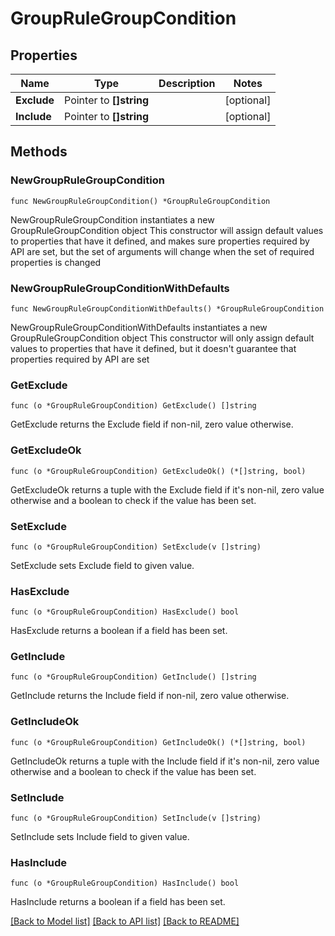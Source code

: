 # GroupRuleGroupCondition

## Properties

Name | Type | Description | Notes
------------ | ------------- | ------------- | -------------
**Exclude** | Pointer to **[]string** |  | [optional] 
**Include** | Pointer to **[]string** |  | [optional] 

## Methods

### NewGroupRuleGroupCondition

`func NewGroupRuleGroupCondition() *GroupRuleGroupCondition`

NewGroupRuleGroupCondition instantiates a new GroupRuleGroupCondition object
This constructor will assign default values to properties that have it defined,
and makes sure properties required by API are set, but the set of arguments
will change when the set of required properties is changed

### NewGroupRuleGroupConditionWithDefaults

`func NewGroupRuleGroupConditionWithDefaults() *GroupRuleGroupCondition`

NewGroupRuleGroupConditionWithDefaults instantiates a new GroupRuleGroupCondition object
This constructor will only assign default values to properties that have it defined,
but it doesn't guarantee that properties required by API are set

### GetExclude

`func (o *GroupRuleGroupCondition) GetExclude() []string`

GetExclude returns the Exclude field if non-nil, zero value otherwise.

### GetExcludeOk

`func (o *GroupRuleGroupCondition) GetExcludeOk() (*[]string, bool)`

GetExcludeOk returns a tuple with the Exclude field if it's non-nil, zero value otherwise
and a boolean to check if the value has been set.

### SetExclude

`func (o *GroupRuleGroupCondition) SetExclude(v []string)`

SetExclude sets Exclude field to given value.

### HasExclude

`func (o *GroupRuleGroupCondition) HasExclude() bool`

HasExclude returns a boolean if a field has been set.

### GetInclude

`func (o *GroupRuleGroupCondition) GetInclude() []string`

GetInclude returns the Include field if non-nil, zero value otherwise.

### GetIncludeOk

`func (o *GroupRuleGroupCondition) GetIncludeOk() (*[]string, bool)`

GetIncludeOk returns a tuple with the Include field if it's non-nil, zero value otherwise
and a boolean to check if the value has been set.

### SetInclude

`func (o *GroupRuleGroupCondition) SetInclude(v []string)`

SetInclude sets Include field to given value.

### HasInclude

`func (o *GroupRuleGroupCondition) HasInclude() bool`

HasInclude returns a boolean if a field has been set.


[[Back to Model list]](../README.md#documentation-for-models) [[Back to API list]](../README.md#documentation-for-api-endpoints) [[Back to README]](../README.md)



